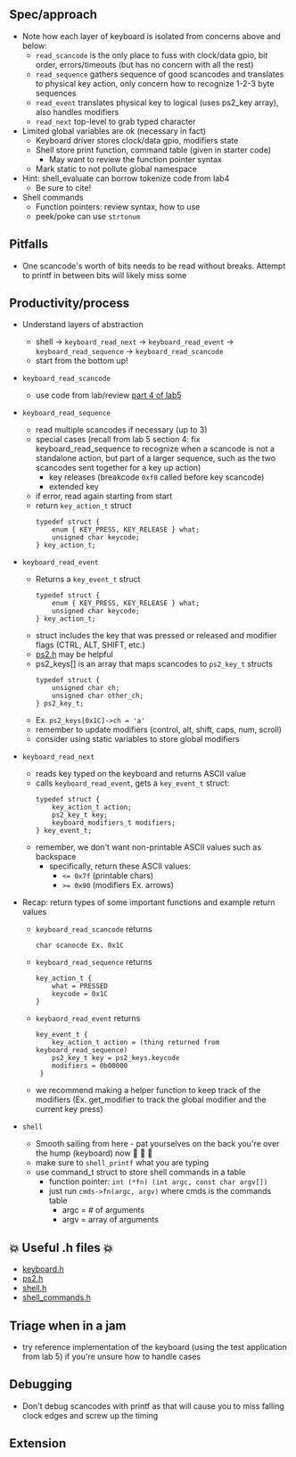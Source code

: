 ---
---

## Spec/approach

- Note how each layer of keyboard is isolated from concerns above and below:
    - `read_scancode` is the only place to fuss with clock/data gpio, bit order, errors/timeouts (but has no concern with all the rest)
    - `read_sequence` gathers sequence of good scancodes and translates to physical key action, only concern how to recognize 1-2-3 byte sequences
    - `read_event` translates physical key to logical (uses ps2_key array), also handles modifiers
    - `read_next` top-level to grab typed character
- Limited global variables are ok (necessary in fact)
    - Keyboard driver stores clock/data gpio, modifiers state
    - Shell store print function, command table (given in starter code)
        + May want to review the function pointer syntax
    - Mark static to not pollute global namespace
- Hint: shell_evaluate can borrow tokenize code from lab4
    - Be sure to cite!
- Shell commands
    - Function pointers: review syntax, how to use
    - peek/poke can use `strtonum`              
            
## Pitfalls
- One scancode's worth of bits needs to be read without breaks. Attempt to printf in between bits will likely miss some

## Productivity/process
- Understand layers of abstraction
    - shell -> `keyboard_read_next` -> `keyboard_read_event` -> `keyboard_read_sequence` -> `keyboard_read_scancode`
    - start from the bottom up!
    
- `keyboard_read_scancode`
    - use code from lab/review [part 4 of lab5](http://cs107e.github.io/labs/lab5/#4-implement-read-scancode)
    
- `keyboard_read_sequence`
    - read multiple scancodes if necessary (up to 3)
    - special cases (recall from lab 5 section 4: fix keyboard_read_sequence to recognize when a scancode is not a standalone action, but part of a larger sequence, such as the two scancodes sent together for a key up action)
       - key releases (breakcode `0xf0` called before key scancode)
       - extended key 
    - if error, read again starting from start 
    - return `key_action_t` struct
        ```
        typedef struct {
            enum { KEY_PRESS, KEY_RELEASE } what;
            unsigned char keycode;
        } key_action_t;
        ```
- `keyboard_read_event`
    - Returns a `key_event_t` struct
        ```
        typedef struct {
            enum { KEY_PRESS, KEY_RELEASE } what;
            unsigned char keycode;
        } key_action_t;
        ```
    + struct includes the key that was pressed or released and modifier flags (CTRL, ALT, SHIFT, etc.)
    - [ps2.h](https://github.com/cs107e/cs107e.github.io/blob/master/cs107e/include/ps2.h) may be helpful 
    - ps2_keys[] is an array that maps scancodes to `ps2_key_t` structs
        ```
        typedef struct {
            unsigned char ch;
            unsigned char other_ch;
        } ps2_key_t;
        ```
    - Ex. `ps2_keys[0x1C]->ch = 'a'`
    - remember to update modifiers (control, alt, shift, caps, num, scroll)
    - consider using static variables to store global modifiers
    
- `keyboard_read_next`
    - reads key typed on the keyboard and returns ASCII value
    - calls `keyboard_read_event`, gets a `key_event_t` struct:
        ```
        typedef struct {
            key_action_t action;                
            ps2_key_t key;                     
            keyboard_modifiers_t modifiers;     
        } key_event_t;
        ```
    - remember, we don't want non-printable ASCII values such as backspace
        - specifically, return these ASCII values:
            - `<= 0x7f` (printable chars)
            - `>= 0x90` (modifiers Ex. arrows)
 
 - Recap: return types of some important functions and example return values
    - `keyboard_read_scancode` returns 
        ```
        char scanocde Ex. 0x1C
        ```
    - `keyboard_read_sequence` returns 
    	```
        key_action_t {
    		what = PRESSED
    		keycode = 0x1C
    	}
        ```
   	- `keybaord_read_event` returns 
    	```
       	key_event_t {
    	    key_action_t action = (thing returned from keyboard_read_sequence)
    	    ps2_key_t key = ps2_keys.keycode
    	    modifiers = 0b00000
    	 }
    	```
	- we recommend making a helper function to keep track of the modifiers (Ex. get_modifier to track the global modifier and the current key press)
  
  - `shell`
    - Smooth sailing from here - pat yourselves on the back you're over the hump (keyboard) now :clap: :clap: :clap: 
    - make sure to `shell_printf` what you are typing
    - use command_t struct to store shell commands in a table 
    	- function pointer: ```int (*fn) (int argc, const char argv[])```
    	- just run ```cmds->fn(argc, argv)``` where cmds is the commands table
    		- argc = # of arguments
    		- argv = array of arguments

## :boom: Useful .h files :boom: 
- [keyboard.h](https://github.com/cs107e/cs107e.github.io/blob/master/cs107e/include/keyboard.h)  
- [ps2.h](https://github.com/cs107e/cs107e.github.io/blob/master/cs107e/include/ps2.h)  
- [shell.h](https://github.com/cs107e/cs107e.github.io/blob/master/cs107e/include/shell.h)  
- [shell_commands.h](https://github.com/cs107e/cs107e.github.io/blob/master/cs107e/include/shell_commands.h)  

## Triage when in a jam
- try reference implementation of the keyboard (using the test application from lab 5) if you're unsure how to handle cases

## Debugging
- Don't debug scancodes with printf as that will cause you to miss falling clock edges and screw up the timing

## Extension
